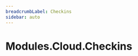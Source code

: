 ```yaml
---
breadcrumbLabel: Checkins
sidebar: auto
---
```


# Modules.Cloud.Checkins

<ProxySummary/>

<ApiDocs/>
